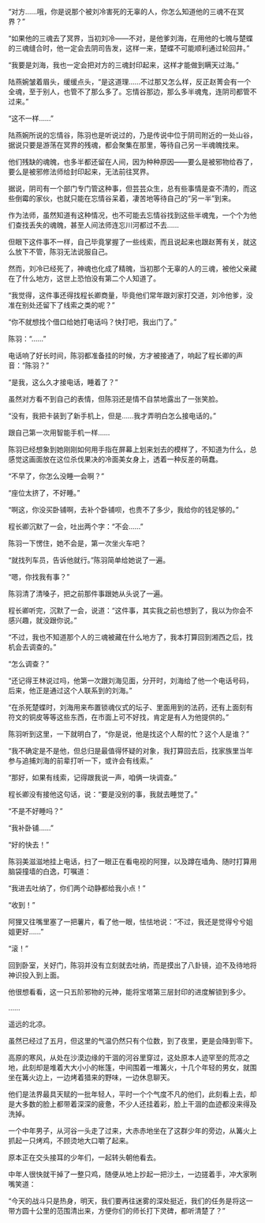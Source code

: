“对方……哦，你是说那个被刘冷害死的无辜的人，你怎么知道他的三魂不在冥界？”

“如果他的三魂去了冥界，当初刘冷——不对，是他爹刘海，在用他的七魄与楚蝶的三魂缝合时，他一定会去阴司告发，这样一来，楚蝶不可能顺利通过轮回井。”

“我要是刘海，我也一定会把对方的三魂封印起来，这样才能做到瞒天过海。”

陆燕婉皱着眉头，缓缓点头，“是这道理……不过那又怎么样，反正赵菁会有一个全魂，至于别人，也管不了那么多了。忘情谷那边，那么多半魂鬼，连阴司都管不过来。”

“这不一样……”

陆燕婉所说的忘情谷，陈羽也是听说过的，乃是传说中位于阴司附近的一处山谷，据说只要是游荡在冥界的残魂，都会聚集在那里，等待自己另一半魂魄找来。

他们残缺的魂魄，也多半都还留在人间，因为种种原因——要么是被邪物给吞了，要么是被邪修法师给封印起来，无法前往冥界。

据说，阴司有一个部门专门管这种事，但芸芸众生，总有些事情是查不清的，而这些倒霉的家伙，也就只能在忘情谷呆着，凄苦地等待自己的“另一半”到来。

作为法师，虽然知道有这种情况，也不可能去忘情谷找到这些半魂鬼，一个个为他们查找丢失的魂魄，甚至人间法师连忘川河都过不去……

但眼下这件事不一样，自己毕竟掌握了一些线索，而且说起来也跟赵菁有关，就这么放下不管，陈羽无法说服自己。

然而，刘冷已经死了，神魂也化成了精魄，当初那个无辜的人的三魂，被他父亲藏在了什么地方，这世上恐怕没有第二个人知道了。

“我觉得，这件事还得找程长卿商量，毕竟他们常年跟刘家打交道，刘冷他爹，没准在别处还留下了线索之类的呢？”

“你不就想找个借口给她打电话吗？快打吧，我出门了。”

陈羽：“……”

电话响了好长时间，陈羽都准备挂的时候，方才被接通了，响起了程长卿的声音：“陈羽？”

“是我，这么久才接电话，睡着了？”

虽然对方看不到自己的表情，但陈羽还是情不自禁地露出了一张笑脸。

“没有，我把卡装到了新手机上，但是……我才弄明白怎么接电话的。”

跟自己第一次用智能手机一样……

陈羽已经想象到她刚刚如何用手指在屏幕上划来划去的模样了，不知道为什么，总感觉这画面放在这位杀伐果决的冷面美女身上，透着一种反差的萌蠢。

“不早了，你怎么没睡一会啊？”

“座位太挤了，不好睡。”

“啊这，你没买卧铺啊，去补个卧铺呗，也贵不了多少，我给你的钱足够的。”

程长卿沉默了一会，吐出两个字：“不会……”

陈羽一下愣住，她不会是，第一次坐火车吧？

“就找列车员，告诉他就行。”陈羽简单给她说了一遍。

“嗯，你找我有事？”

陈羽清了清嗓子，把之前那件事跟她从头说了一遍。

程长卿听完，沉默了一会，说道：“这件事，其实我之前也想到了，我以为你会不感兴趣，就没跟你说。”

“不过，我也不知道那个人的三魂被藏在什么地方了，我本打算回到湘西之后，找机会去调查的。”

“怎么调查？”

“还记得王林说过吗，他第一次跟刘海见面，分开时，刘海给了他一个电话号码，后来，他正是通过这个人联系到的刘海。”

“在杀死楚蝶时，刘海用来布置锁魂仪式的坛子、里面用到的法药，还有上面刻有符文的铜皮等等这些东西，在市面上可不好找，肯定是有人为他提供的。”

陈羽听到这里，一下就明白了，“你是说，他是找这个人帮的忙？这个人是谁？”

“我不确定是不是他，但总归是最值得怀疑的对象，我打算回去后，找家族里当年参与追捕刘海的前辈打听一下，或许会有线索。”

“那好，如果有线索，记得跟我说一声，咱俩一块调查。”

程长卿没有接他这句话，说：“要是没别的事，我就去睡觉了。”

“不是不好睡吗？”

“我补卧铺……”

“好的快去！”

陈羽美滋滋地挂上电话，扫了一眼正在看电视的阿狸，以及蹲在墙角、随时打算用脑袋撞墙的白逸，叮嘱道：

“我进去吐纳了，你们两个动静都给我小点！”

“收到！”

阿狸又往嘴里塞了一把薯片，看了他一眼，怯怯地说：“不过，我还是觉得兮兮姐姐更好……”

“滚！”

回到卧室，关好门，陈羽并没有立刻就去吐纳，而是摸出了八卦镜，迫不及待地将神识投入到上面。

他很想看看，这一只五阶邪物的元神，能将宝塔第三层封印的进度解锁到多少。

……

遥远的北凉。

虽然已经过了五月，但这里的气温仍然只有个位数，到了夜里，更是会降到零下。

高原的寒风，从处在沙漠边缘的干涸的河谷里穿过，这处原本人迹罕至的荒凉之地，此刻却是堆着大大小小的帐篷，中间围着一堆篝火，十几个年轻的男女，就围坐在篝火边上，一边烤着猎来的野味，一边休息聊天。

他们是法界最具天赋的一批年轻人，平时一个个气度不凡的他们，此刻看上去，却是大多数的脸上都带着深深的疲惫，不少人还挂着彩，脸上干涸的血迹都没来得及洗掉。

一个中年男子，从河谷一头走了过来，大赤赤地坐在了这群少年的旁边，从篝火上抓起一只烤鸡，不顾烫地大口嚼了起来。

原本正在交头接耳的少年们，一起转头朝他看去。

中年人很快就干掉了一整只鸡，随便从地上抄起一把沙土，一边搓着手，冲大家咧嘴笑道：

“今天的战斗只是热身，明天，我们要再往迷雾的深处挺近，我们的任务是将这一带方圆十公里的范围清出来，方便你们的师长打下灵碑，都听清楚了？”
